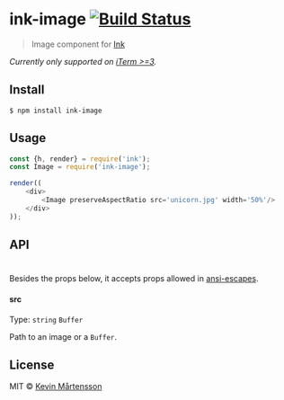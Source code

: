 # ink-image [![Build Status](https://travis-ci.org/kevva/ink-image.svg?branch=master)](https://travis-ci.org/kevva/ink-image)

> Image component for [Ink](https://github.com/vadimdemedes/ink)

*Currently only supported on [iTerm >=3](https://www.iterm2.com/downloads.html).*


## Install

```
$ npm install ink-image
```


## Usage

```js
const {h, render} = require('ink');
const Image = require('ink-image');

render((
	<div>
		<Image preserveAspectRatio src='unicorn.jpg' width='50%'/>
	</div>
));
```


## API

### <Image/>

Besides the props below, it accepts props allowed in [ansi-escapes](https://github.com/sindresorhus/ansi-escapes#options).

#### src

Type: `string` `Buffer`

Path to an image or a `Buffer`.


## License

MIT © [Kevin Mårtensson](https://github.com/kevva)
